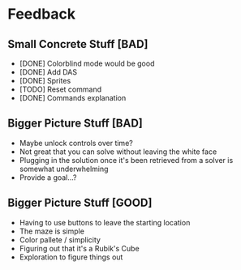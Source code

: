 # Feedback

## Small Concrete Stuff [BAD]

- [DONE] Colorblind mode would be good
- [DONE] Add DAS
- [DONE] Sprites
- [TODO] Reset command
- [DONE] Commands explanation

## Bigger Picture Stuff [BAD]

- Maybe unlock controls over time?
- Not great that you can solve without leaving the white face
- Plugging in the solution once it's been retrieved from a solver is somewhat underwhelming
- Provide a goal...?

## Bigger Picture Stuff [GOOD]

- Having to use buttons to leave the starting location
- The maze is simple
- Color pallete / simplicity
- Figuring out that it's a Rubik's Cube
- Exploration to figure things out
